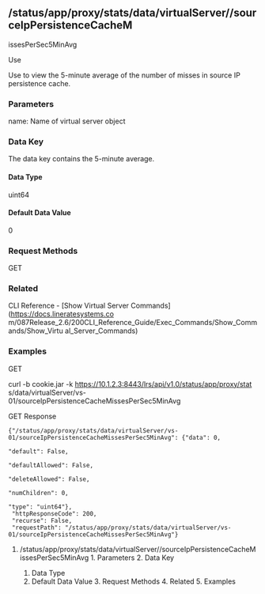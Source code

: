 ## /status/app/proxy/stats/data/virtualServer/<name>/sourceIpPersistenceCacheM
issesPerSec5MinAvg

Use

Use to view the 5-minute average of the number of misses in source IP
persistence cache.

### Parameters

name: Name of virtual server object

### Data Key

The data key contains the 5-minute average.

#### Data Type

uint64

#### Default Data Value

0

### Request Methods

GET

### Related

CLI Reference - [Show Virtual Server Commands](https://docs.lineratesystems.co
m/087Release_2.6/200CLI_Reference_Guide/Exec_Commands/Show_Commands/Show_Virtu
al_Server_Commands)

### Examples

GET

curl -b cookie.jar -k https://10.1.2.3:8443/lrs/api/v1.0/status/app/proxy/stat
s/data/virtualServer/vs-01/sourceIpPersistenceCacheMissesPerSec5MinAvg

GET Response

    
    
    {"/status/app/proxy/stats/data/virtualServer/vs-01/sourceIpPersistenceCacheMissesPerSec5MinAvg": {"data": 0,
                                                                                                       "default": False,
                                                                                                       "defaultAllowed": False,
                                                                                                       "deleteAllowed": False,
                                                                                                       "numChildren": 0,
                                                                                                       "type": "uint64"},
     "httpResponseCode": 200,
     "recurse": False,
     "requestPath": "/status/app/proxy/stats/data/virtualServer/vs-01/sourceIpPersistenceCacheMissesPerSec5MinAvg"}
    

  1. /status/app/proxy/stats/data/virtualServer/<name>/sourceIpPersistenceCacheMissesPerSec5MinAvg
    1. Parameters
    2. Data Key
      1. Data Type
      2. Default Data Value
    3. Request Methods
    4. Related
    5. Examples

